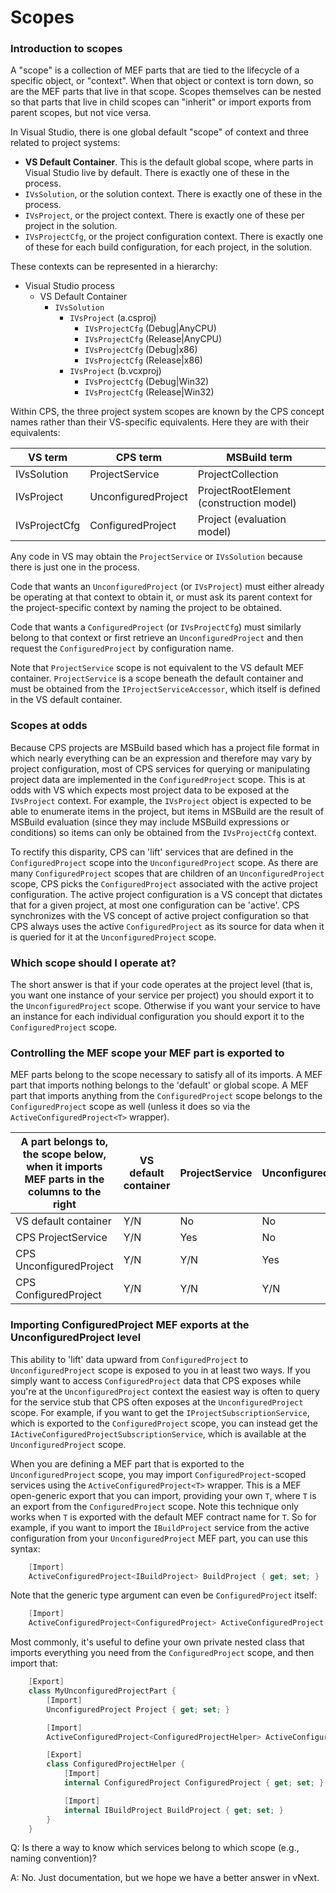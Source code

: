 Scopes
======

### Introduction to scopes

A "scope" is a collection of MEF parts that are tied to the lifecycle of a specific object, or "context". When that object or context is torn down, so are the MEF parts that live in that scope. Scopes themselves can be nested so that parts that live in child scopes can "inherit" or import exports from parent scopes, but not vice versa.

In Visual Studio, there is one global default "scope" of context and three related to project systems:

- __VS Default Container__. This is the default global scope, where parts in Visual Studio live by default. There is exactly one of these in the process.
- `IVsSolution`, or the solution context. There is exactly one of these in the 
  process.
- `IVsProject`, or the project context. There is exactly one of these per 
  project in the solution.
- `IVsProjectCfg`, or the project configuration context. There is exactly one of 
  these for each build configuration, for each project, in the solution.

These contexts can be represented in a hierarchy:

- Visual Studio process
  - VS Default Container
    - `IVsSolution` 
      - `IVsProject` (a.csproj)
        - `IVsProjectCfg` (Debug|AnyCPU)
        - `IVsProjectCfg` (Release|AnyCPU)
        - `IVsProjectCfg` (Debug|x86)
        - `IVsProjectCfg` (Release|x86)
      - `IVsProject` (b.vcxproj)
        - `IVsProjectCfg` (Debug|Win32)
        - `IVsProjectCfg` (Release|Win32)
                
Within CPS, the three project system scopes are known by the CPS concept names rather than their VS-specific equivalents. Here they are with their equivalents:

| VS term       | CPS term            | MSBuild term                            |
|---------------|---------------------|-----------------------------------------|
| IVsSolution   | ProjectService      | ProjectCollection                       |
| IVsProject    | UnconfiguredProject | ProjectRootElement (construction model) |
| IVsProjectCfg | ConfiguredProject   | Project (evaluation model)              |

Any code in VS may obtain the `ProjectService` or `IVsSolution` because there
is just one in the process. 

Code that wants an `UnconfiguredProject` (or `IVsProject`) must either already
be operating at that context to obtain it, or must ask its parent context
for the project-specific context by naming the project to be obtained.

Code that wants a `ConfiguredProject` (or `IVsProjectCfg`) must similarly
belong to that context or first retrieve an `UnconfiguredProject` and then
request the `ConfiguredProject` by configuration name.


Note that `ProjectService` scope is not equivalent to the VS default MEF 
container. `ProjectService` is a scope beneath the default container and must 
be obtained from the `IProjectServiceAccessor`, which itself is defined in 
the VS default container.

### Scopes at odds

Because CPS projects are MSBuild based which has a project file format
in which nearly everything can be an expression and therefore may vary by
project configuration, most of CPS services for querying or manipulating
project data are implemented in the `ConfiguredProject` scope. This is
at odds with VS which expects most project data to be exposed at the
`IVsProject` context. For example, the `IVsProject` object is expected to
be able to enumerate items in the project, but items in MSBuild are the
result of MSBuild evaluation (since they may include MSBuild expressions or
conditions) so items can only be obtained from the `IVsProjectCfg` context. 

To rectify this disparity, CPS can 'lift' services that are defined in the
`ConfiguredProject` scope into the `UnconfiguredProject` scope. As there are
many `ConfiguredProject` scopes that are children of an `UnconfiguredProject`
scope, CPS picks the `ConfiguredProject` associated with the active project
configuration. The active project configuration is a VS concept that dictates
that for a given project, at most one configuration can be 'active'. CPS
synchronizes with the VS concept of active project configuration so that
CPS always uses the active `ConfiguredProject` as its source for data when
it is queried for it at the `UnconfiguredProject` scope.

### Which scope should I operate at?

The short answer is that if your code operates at the project level (that
is, you want one instance of your service per project) you should export
it to the `UnconfiguredProject` scope. Otherwise if you want your service
to have an instance for each individual configuration you should export
it to the `ConfiguredProject` scope.


### Controlling the MEF scope your MEF part is exported to

MEF parts belong to the scope necessary to satisfy all of its imports. A MEF
part that imports nothing belongs to the 'default' or global scope. A MEF part
that imports anything from the `ConfiguredProject` scope belongs to the
`ConfiguredProject` scope as well (unless it does so via the
`ActiveConfiguredProject<T>` wrapper).

| A part belongs to, the scope below, when it imports MEF parts in the columns to the right | VS default container | ProjectService | UnconfiguredProject | ConfiguredProject |
|-------------------------------------------------------------------------------------------|----------------------|----------------|---------------------|-------------------|
| VS default container                                                                      | Y/N                  | No             | No                  | No                |
| CPS ProjectService                                                                        | Y/N                  | Yes            | No                  | No                |
| CPS UnconfiguredProject                                                                   | Y/N                  | Y/N            | Yes                 | No                |
| CPS ConfiguredProject                                                                     | Y/N                  | Y/N            | Y/N                 | Yes               |

### Importing ConfiguredProject MEF exports at the UnconfiguredProject level

This ability to 'lift' data upward from `ConfiguredProject` to `UnconfiguredProject`
scope is exposed to you in at least two ways. If you simply want to access
`ConfiguredProject` data that CPS exposes while you're at the `UnconfiguredProject`
context the easiest way is often to query for the service stub that CPS often
exposes at the `UnconfiguredProject` scope. For example, if you want to get
the `IProjectSubscriptionService`, which is exported to the `ConfiguredProject`
scope, you can instead get the `IActiveConfiguredProjectSubscriptionService`,
which is available at the `UnconfiguredProject` scope.

When you are defining a MEF part that is exported to the `UnconfiguredProject`
scope, you may import `ConfiguredProject`-scoped services using the
`ActiveConfiguredProject<T>` wrapper. This is a MEF open-generic export
that you can import, providing your own `T`, where `T` is an export from the
`ConfiguredProject` scope. Note this technique only works when `T` is exported
with the default MEF contract name for `T`.  So for example, if you want to
import the `IBuildProject` service from the active configuration from your
`UnconfiguredProject` MEF part, you can use this syntax:

```csharp
    [Import]
    ActiveConfiguredProject<IBuildProject> BuildProject { get; set; }
```

Note that the generic type argument can even be `ConfiguredProject` itself:

```csharp
    [Import]
    ActiveConfiguredProject<ConfiguredProject> ActiveConfiguredProject { get; set; }
```

Most commonly, it's useful to define your own private nested class that
imports everything you need from the `ConfiguredProject` scope, and then
import that:

```csharp
    [Export]
    class MyUnconfiguredProjectPart {
        [Import]
        UnconfiguredProject Project { get; set; }

        [Import]
        ActiveConfiguredProject<ConfiguredProjectHelper> ActiveConfigurationExports { get; set; }

        [Export]
        class ConfiguredProjectHelper {
            [Import]
            internal ConfiguredProject ConfiguredProject { get; set; }

            [Import]
            internal IBuildProject BuildProject { get; set; }
        }
    }
```

Q: Is there a way to know which services belong to which scope (e.g., naming
convention)?

A: No. Just documentation, but we hope we have a better answer in vNext.
